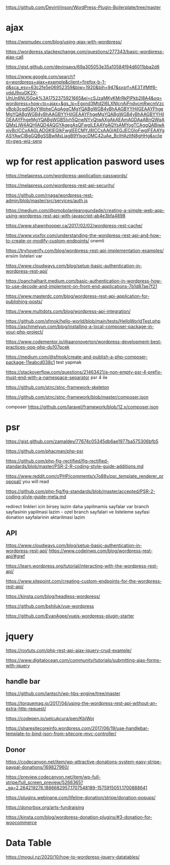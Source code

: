 
https://github.com/DevinVinson/WordPress-Plugin-Boilerplate/tree/master


# ajax 

https://wpmudev.com/blog/using-ajax-with-wordpress/

https://wordpress.stackexchange.com/questions/277343/basic-wordpress-ajax-call

https://gist.github.com/devinsays/69a305053e35a10584f94d6011bba2d6

https://www.google.com/search?q=wordpress+ajax+example&client=firefox-b-1-d&sca_esv=63c2fe5e06952359&biw=1920&bih=947&sxsrf=AE3TifMtf6-vddJ9xuGK2X-UhUn6NU5GpA%3A1752375921665&ei=cSJzaMKyKMrRkPIPkb2l8A4&oq=wordpress+how+to+ajax+&gs_lp=Egxnd3Mtd2l6LXNlcnAiFndvcmRwcmVzcyBob3cgdG8gYWpheCAqAggCMgYQABgWGB4yBhAAGBYYHjIGEAAYFhgeMgYQABgWGB4yBhAAGBYYHjIGEAAYFhgeMgYQABgWGB4yBhAAGBYYHjIGEAAYFhgeMgYQABgWGB5Ivh5QnwNYvQtwAXgAkAEAmAGDAaABnQWqAQMxLjW4AQHIAQD4AQGYAgegAsQFwgILEAAYgAQYsAMYogTCAggQABiwAxjvBcICCxAAGLADGKIEGIkFwgIEECMYJ8ICCxAAGIAEGJECGIoFwgIFEAAYgASYAwCIBgGQBgSSBwMxLjagB9YlsgcDMC42uAe_BcIHAzItN8gHHg&sclient=gws-wiz-serp



# wp for rest application pasword uses 
https://melapress.com/wordpress-application-passwords/

https://melapress.com/wordpress-rest-api-security/

https://github.com/rnaga/wordpress-rest-admin/blob/master/src/services/auth.js

https://medium.com/@omobolanlearogundade/creating-a-simple-web-app-using-wordpress-rest-api-with-javascript-ab4e3bfa4898

https://www.shawnhooper.ca/2017/02/02/wordpress-rest-cache/


https://www.voxfor.com/understanding-the-wordpress-rest-api-and-how-to-create-or-modify-custom-endpoints/  onemli 

https://tryhoverify.com/blog/wordpress-rest-api-implementation-examples/  ersiim listeleri var 

https://www.cloudways.com/blog/setup-basic-authentication-in-wordpress-rest-api/


https://panchalharit.medium.com/basic-authentication-in-wordpress-how-to-use-decode-and-implement-on-front-end-applications-7b1d87ae7f21




https://www.masterdc.com/blog/wordpress-rest-api-application-for-publishing-posts/













https://www.multidots.com/blog/wordpress-api-integration/


https://github.com/sfmok/hello-world/blob/main/tests/HelloWorldTest.php
https://aschmelyun.com/blog/installing-a-local-composer-package-in-your-php-project/

https://www.codementor.io/@aaronoverton/wordpress-development-best-practices-oop-php-du107pcek

https://medium.com/@sfmok/create-and-publish-a-php-composer-package-11eabcd038c1    test yapmak 


https://stackoverflow.com/questions/21463421/a-non-empty-psr-4-prefix-must-end-with-a-namespace-separator  psr 4 ile 


https://github.com/stnc/stnc-framework-skeleton

https://github.com/stnc/stnc-framework/blob/master/composer.json





composer 
https://github.com/laravel/framework/blob/12.x/composer.json

# psr 
https://gist.github.com/zamaldev/77674c05345db6ae1977ba575306bfb5

https://github.com/phacman/php-psr

https://github.com/php-fig-rectified/fig-rectified-standards/blob/master/PSR-2-R-coding-style-guide-additions.md

https://www.reddit.com/r/PHP/comments/x7o88v/psr_template_renderer_proposal/  you will read 

https://github.com/php-fig/fig-standards/blob/master/accepted/PSR-2-coding-style-guide-meta.md



redirect linkleri icin birsey lazim 
daha yapilmamis sayfalar var
branch sayfasinin yapilmasi lazim - ozel branch sayfalari ve listeleme sayfasi 
donation sayfalarinin aktarilmasi lazim 

## API 
https://www.cloudways.com/blog/setup-basic-authentication-in-wordpress-rest-api/
https://www.codeinwp.com/blog/wordpress-rest-api/#gref

https://learn.wordpress.org/tutorial/interacting-with-the-wordpress-rest-api/

https://www.sitepoint.com/creating-custom-endpoints-for-the-wordpress-rest-api/

https://kinsta.com/blog/headless-wordpress/

https://github.com/bshiluk/vue-wordpress

https://github.com/EvanAgee/vuejs-wordpress-plugin-starter

# jquery 
https://roytuts.com/php-rest-api-ajax-jquery-crud-example/

https://www.digitalocean.com/community/tutorials/submitting-ajax-forms-with-jquery

##  handle bar 

https://github.com/iantsch/wp-hbs-engine/tree/master

https://torquemag.io/2017/04/using-the-wordpress-rest-api-without-an-extra-http-request/

https://codepen.io/selcukcura/pen/KbjWoj

https://sharesitecoreinfo.wordpress.com/2017/06/19/use-handlebar-template-to-bind-json-from-sitecore-mvc-controller/

## Donor 

https://codecanyon.net/item/wp-attractive-donations-system-easy-stripe-paypal-donations/169827960/

https://preview.codecanyon.net/item/wp-full-stripe/full_screen_preview/5266365?_ga=2.264219276.1886682957.1707548189-1575915051.1700888641

https://plugins.webinane.com/lifeline-donation/stripe/donation-popups/

https://donorbox.org/arts-fundraising


https://kinsta.com/blog/wordpress-donation-plugins/#3-donation-for-woocommerce

# Data Table 

https://mogul.nz/2020/10/how-to-wordpress-jquery-datatables/

